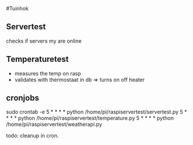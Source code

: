 #Tuinhok

## Servertest

checks if servers my are online

## Temperaturetest
- measures the temp on rasp
- validates with thermostaat in db => turns on off heater

## cronjobs
sudo crontab -e
5 * * * * python /home/pi/raspiservertest/servertest.py
5 * * * * python /home/pi/raspiservertest/temperature.py
5 * * * * python /home/pi/raspiservertest/weatherapi.py

todo:
cleanup in cron.

